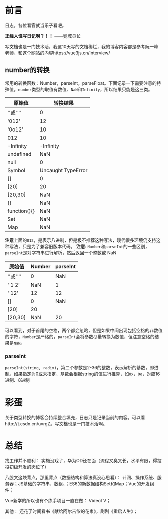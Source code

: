 # 前言

日志，各位看官就当乐子看吧。

**正经人谁写日记啊？！！**    ——鹅城县长

写文档也是一门技术活，我这10天写的文档稀烂，我的博客内容都是参考阮一峰老师，和这个网站的内容https://vue3js.cn/interview/

## number的转换

常用的转换函数：Number，parseInt，parseFloat。下面记录一下需要注意的特殊值。`number`类型的取值有数值、`NaN`和`Infinity`，所以结果只能是这三类。

| 原始值  | 转换结果                          |
| ---- | ----------------------------- |
| ''或"     " | 0 |
| '012' | 12 |
| '0o12' | 10 |
| 012 | 10 |
| -Infinity | -Infinity |
| undefined | NaN |
| null | 0 |
| Symbol | Uncaught TypeError |
| [] | 0 |
| [20] | 20 |
| [20,30] | NaN |
| {} | NaN |
| function(){} | NaN |
| Set | NaN |
| Map | NaN |

**注意**上面的`012`，是表示八进制，但是极不推荐这种写法，现代很多环境仍支持这种写法，只是为了兼容旧版本代码。
**注意**: `Number`和`parseInt`的一些区别，`parseInt`是对字符串进行解析，然后返回一个整数或 NaN

| 原始值  | Number                          | parseInt |
| ---- | ----------------------------- |-------------|
| ''或"     " | 0 | NaN |
| '   1  2' | NaN | 1 |
| '   12' | 12 | 12 |
| [] | 0 | NaN |
| [20] | 20 |
| [20,30] | NaN | 20 |

可以看到，对于首尾的空格，两个都会忽略，但是如果中间出现包括空格的非数值的字符，`Number`是严格的，`parseInt`会将参数尽量转换为数值，但注意空格的结果是`NaN`。

### parseInt

`parseInt(string, radix)`，第二个参数是2-36的整数，表示解析的基数，即进制。如果指定为0或未指定，基数会根据string的值进行推算，如`0x`，`0o`，对应16进制、8进制

# 彩蛋

关于类型转换的博客会持续整合填充，日志只是记录当前的内容。可以看http://t.csdn.cn/uvrgZ。写文档也是一门技术活啊。

# 总结

找工作并不顺利：
实施没戏了，华为OD还在面（流程又臭又长，水平有限，得投投初级开发的岗位了）

八股文这块背点，那里背点（数据结构和算法真没心思看）：
计网、操作系统、服务器；JS基础的字符串、数组、；ES6的新数据结构Set和Map；Vue的开发组件；

Vue新学的所以也有个练手项目一直在做：
VideoTV；

其他：
还花了时间看书《献给阿尔吉侬的花束》，刷剧《重启人生》；